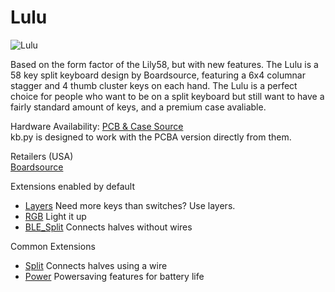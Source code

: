 # Lulu

![Lulu](https://boardsource.imgix.net/c93fba70-71bc-11ec-bb73-09003ca81902.jpg?raw=true)

Based on the form factor of the Lily58, but with new features. The Lulu is a 58 key split keyboard design by Boardsource, featuring a 6x4 columnar stagger and 4 thumb cluster keys on each hand. The Lulu is a perfect choice for people who want to be on a split keyboard but still want to have a fairly standard amount of keys, and a premium case avaliable.

Hardware Availability: [PCB & Case Source](https://boardsource.xyz/store/5ec9df84c6b834480de6c3d0)  
kb.py is designed to work with the PCBA version directly from them.

Retailers (USA)  
[Boardsource](https://boardsource.xyz/store/5ec9df84c6b834480de6c3d0)  

Extensions enabled by default  
- [Layers](https://github.com/KMKfw/kmk_firmware/tree/master/docs/layers.md) Need more keys than switches? Use layers.
- [RGB](https://github.com/KMKfw/kmk_firmware/tree/master/docs/rgb.md) Light it up
- [BLE_Split](https://github.com/KMKfw/kmk_firmware/tree/master/docs/split.md) Connects halves without wires

Common Extensions
- [Split](https://github.com/KMKfw/kmk_firmware/tree/master/docs/split.md) Connects halves using a wire
- [Power](https://github.com/KMKfw/kmk_firmware/tree/master/docs/power.md) Powersaving features for battery life
